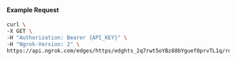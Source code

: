 <!-- Code generated for API Clients. DO NOT EDIT. -->

#### Example Request

```bash
curl \
-X GET \
-H "Authorization: Bearer {API_KEY}" \
-H "Ngrok-Version: 2" \
https://api.ngrok.com/edges/https/edghts_2q7rwt5oYBz88bYguef0prvTL1q/routes/edghtsrt_2q7rwwfwSlpTuLAkvCxsEAeYDPg/request_headers
```
